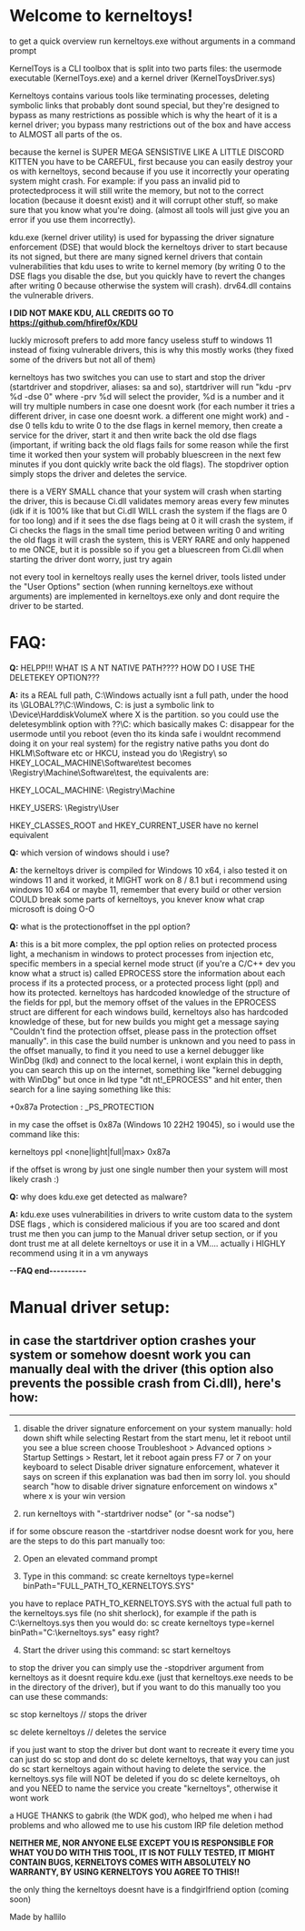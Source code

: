 # Welcome to kerneltoys!

to get a quick overview run kerneltoys.exe without arguments in a command prompt

KernelToys is a CLI toolbox that is split into two parts files: the usermode executable (KernelToys.exe) and a kernel driver (KernelToysDriver.sys)

Kerneltoys contains various tools like terminating processes, deleting symbolic links that probably dont sound special, but they're designed to bypass as many restrictions as possible 
which is why the heart of it is a kernel driver; you bypass many restrictions out of the box and have access to ALMOST all parts of the os.

because the kernel is SUPER MEGA SENSISTIVE LIKE A LITTLE DISCORD KITTEN you have to be CAREFUL, first because you can easily destroy your os with kerneltoys, second because if you use it incorrectly
your operating system might crash. For example: if you pass an invalid pid to protectedprocess it will still write the memory, but not to the correct location (because it doesnt exist) and it will
corrupt other stuff, so make sure that you know what you're doing. (almost all tools will just give you an error if you use them incorrectly).

kdu.exe (kernel driver utility) is used for bypassing the driver signature enforcement (DSE) that would block the kerneltoys driver to start because its not signed, 
but there are many signed kernel drivers that contain vulnerabilities that kdu uses to write to kernel memory (by writing 0 to the DSE flags you disable the dse, 
but you quickly have to revert the changes after writing 0 because otherwise the system will crash). 
drv64.dll contains the vulnerable drivers.

**I DID NOT MAKE KDU, ALL CREDITS GO TO https://github.com/hfiref0x/KDU**

luckly microsoft prefers to add more fancy useless stuff to windows 11 instead of fixing vulnerable drivers, this is why this mostly works (they fixed some of the drivers but not all of them)

kerneltoys has two switches you can use to start and stop the driver (startdriver and stopdriver, aliases: sa and so), startdriver will run "kdu -prv %d -dse 0" where -prv %d will select the provider, %d is a number
and it will try multiple numbers in case one doesnt work (for each number it tries a different driver, in case one doesnt work. a different one might work) and -dse 0 tells kdu to write 0 to the dse flags in kernel memory, 
then create a service for the driver, start it and then write back the old dse flags (important, if writing back the old flags fails for some reason while the first time it worked then your system will probably bluescreen in the next few minutes
if you dont quickly write back the old flags). The stopdriver option simply stops the driver and deletes the service.

there is a VERY SMALL chance that your system will crash when starting the driver, this is because Ci.dll validates memory areas every few minutes (idk if it is 100% like that but Ci.dll WILL crash the system if the flags are 0 for too long)
and if it sees the dse flags being at 0 it will crash the system, if Ci checks the flags in the small time period between writing 0 and writing the old flags it will crash the system, this is VERY RARE and only happened to me ONCE, but it is possible 
so if you get a bluescreen from Ci.dll when starting the driver dont worry, just try again

not every tool in kerneltoys really uses the kernel driver, tools listed under the "User Options" section (when running kerneltoys.exe without arguments) are implemented in 
kerneltoys.exe only and dont require the driver to be started.


# FAQ:

**Q:** HELPP!!! WHAT IS A NT NATIVE PATH???? HOW DO I USE THE DELETEKEY OPTION???

**A:** its a REAL full path, C:\Windows actually isnt a full path, under the hood its \GLOBAL??\C:\Windows, C: is just a symbolic link to \Device\HarddiskVolumeX where X is the partition.
so you could use the deletesymblink option with \??\C: which basically makes C: disappear for the usermode until you reboot (even tho its kinda safe i wouldnt recommend doing it on your real system)
for the registry native paths you dont do HKLM\Software etc or HKCU\, instead you do \Registry\ so HKEY_LOCAL_MACHINE\Software\test becomes \Registry\Machine\Software\test, the equivalents are:

HKEY_LOCAL_MACHINE: \Registry\Machine

HKEY_USERS: \Registry\User

HKEY_CLASSES_ROOT and HKEY_CURRENT_USER have no kernel equivalent
	
**Q:** which version of windows should i use?

**A:** the kerneltoys driver is compiled for Windows 10 x64, i also tested it on windows 11 and it worked, it MIGHT work on 8 / 8.1 but i recommend using windows 10 x64 or maybe 11, remember that every build or other version 
COULD break some parts of kerneltoys, you knever know what crap microsoft is doing O-O

**Q:** what is the protectionoffset in the ppl option? 

**A:** this is a bit more complex, the ppl option relies on protected process light, a mechanism in windows to protect processes from injection etc, specific members in a special kernel mode 
struct (if you're a C/C++ dev you know what a struct is) called EPROCESS store the information about each process if its a protected process, or a protected process light (ppl) and how its protected.
kerneltoys has hardcoded knowledge of the structure of the fields for ppl, but the memory offset of the values in the EPROCESS struct are different for each windows build, kerneltoys also has hardcoded knowledge of these,
but for new builds you might get a message saying "Couldn't find the protection offset, please pass in the protection offset manually". in this case the build number is unknown and you need to pass in the offset
manually, to find it you need to use a kernel debugger like WinDbg (lkd) and connect to the local kernel, i wont explain this in depth, you can search this up on the internet, something like "kernel debugging with WinDbg"
but once in lkd  type "dt nt!_EPROCESS" and hit enter, then search for a line saying something like this:

+0x87a Protection       : _PS_PROTECTION

in my case the offset is 0x87a (Windows 10 22H2 19045), so i would use the command like this:

kerneltoys ppl <PID> <none|light|full|max> 0x87a

if the offset is wrong by just one single number then your system will most likely crash :)

**Q:** why does kdu.exe get detected as malware?

**A:** kdu.exe uses vulnerabilities in drivers to write custom data to the system DSE flags , which is considered malicious
if you are too scared and dont trust me then you can jump to the Manual driver setup section, or if you dont trust me at all delete kerneltoys or use it in a VM.... actually i HIGHLY recommend using it in a vm anyways

**--FAQ end----------**


# Manual driver setup:

in case the startdriver option crashes your system or somehow doesnt work you can manually deal with the driver (this option also prevents the possible crash from Ci.dll), here's how:
-------------------------------------------------------------------------------------------------------------------------------------------------------------------------------------------------------------------
-------------------------------------------------------------------------------------------------------------------------------------------------------------------------------------------------------------------
1. disable the driver signature enforcement on your system manually:
        hold down shift while selecting Restart from the start menu, let it reboot until you see a blue screen
        choose Troubleshoot > Advanced options > Startup Settings > Restart, let it reboot again
        press F7 or 7 on your keyboard to select Disable driver signature enforcement, whatever it says on screen
	if this explanation was bad then im sorry lol. you should search "how to disable driver signature enforcement on windows x" where x is your win version


2. run kerneltoys with "-startdriver nodse" (or "-sa nodse")

if for some obscure reason the -startdriver nodse doesnt work for you, here are the steps to do this part manually too:

2. Open an elevated command prompt

3. Type in this command: sc create kerneltoys type=kernel binPath="FULL_PATH_TO_KERNELTOYS.SYS"

you have to replace PATH_TO_KERNELTOYS.SYS with the actual full path to the kerneltoys.sys file (no shit sherlock), for example if the path is C:\kerneltoys.sys then you would do: sc create kerneltoys type=kernel binPath="C:\kerneltoys.sys"   easy right?

4. Start the driver using this command: sc start kerneltoys

to stop the driver you can simply use the -stopdriver argument from kerneltoys as it doesnt require kdu.exe (just that kerneltoys.exe needs to be in the directory of the driver), 
but if you want to do this manually too you can use these commands:

sc stop kerneltoys         // stops the driver

sc delete kerneltoys       // deletes the service


if you just want to stop the driver but dont want to recreate it every time you can just do sc stop and dont do sc delete kerneltoys, that way you can just do sc start kerneltoys again without having to delete the service. 
the kerneltoys.sys file will NOT be deleted if you do sc delete kerneltoys, oh and you NEED to name the service you create "kerneltoys", otherwise it wont work




a HUGE THANKS to gabrik (the WDK god), who helped me when i had problems and who allowed me to use his custom IRP file deletion method

**NEITHER ME, NOR ANYONE ELSE EXCEPT YOU IS RESPONSIBLE FOR WHAT YOU DO WITH THIS TOOL, IT IS NOT FULLY TESTED, IT MIGHT CONTAIN BUGS, KERNELTOYS COMES WITH ABSOLUTELY NO WARRANTY, BY USING KERNELTOYS YOU AGREE TO THIS!!**




the only thing the kerneltoys doesnt have is a findgirlfriend option (coming soon)



Made by hallilo